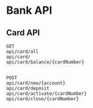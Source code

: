# Bank API

## Card API
```
GET
api/card/all
api/card/
api/card/balance/{cardNumber}


POST
api/card/new/{account}
api/card/deposit
api/card/activate/{cardNumber}
api/card/close/{cardNumber}
```
